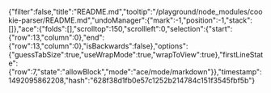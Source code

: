 {"filter":false,"title":"README.md","tooltip":"/playground/node_modules/cookie-parser/README.md","undoManager":{"mark":-1,"position":-1,"stack":[]},"ace":{"folds":[],"scrolltop":150,"scrollleft":0,"selection":{"start":{"row":13,"column":0},"end":{"row":13,"column":0},"isBackwards":false},"options":{"guessTabSize":true,"useWrapMode":true,"wrapToView":true},"firstLineState":{"row":7,"state":"allowBlock","mode":"ace/mode/markdown"}},"timestamp":1492095862208,"hash":"628f38d1fb0e57c1252b214784c151f3545fbf5b"}
